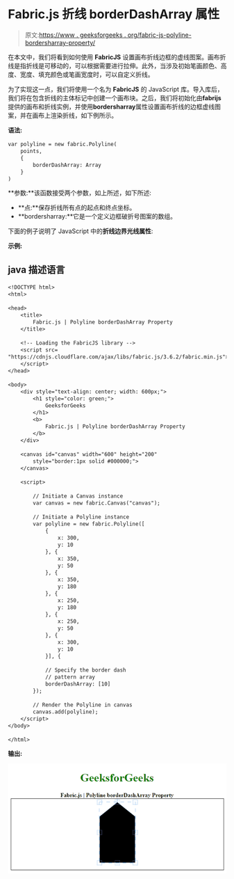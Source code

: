 # Fabric.js 折线 borderDashArray 属性

> 原文:[https://www . geeksforgeeks . org/fabric-js-polyline-bordersharray-property/](https://www.geeksforgeeks.org/fabric-js-polyline-borderdasharray-property/)

在本文中，我们将看到如何使用 **FabricJS** 设置画布折线边框的虚线图案。画布折线是指折线是可移动的，可以根据需要进行拉伸。此外，当涉及初始笔画颜色、高度、宽度、填充颜色或笔画宽度时，可以自定义折线。

为了实现这一点，我们将使用一个名为 **FabricJS** 的 JavaScript 库。导入库后，我们将在包含折线的主体标记中创建一个画布块。之后，我们将初始化由**fabrijs**提供的画布和折线实例，并使用**bordersharray**属性设置画布折线的边框虚线图案，并在画布上渲染折线，如下例所示。

**语法:**

```
var polyline = new fabric.Polyline(
    points,
    { 
        borderDashArray: Array
    }
)

```

**参数:**该函数接受两个参数，如上所述，如下所述:

*   **点:**保存折线所有点的起点和终点坐标。
*   **bordersharray:**它是一个定义边框破折号图案的数组。

下面的例子说明了 JavaScript 中的**折线边界光线属性**:

**示例:**

## java 描述语言

```
<!DOCTYPE html>
<html>

<head>
    <title>
        Fabric.js | Polyline borderDashArray Property
    </title>

    <!-- Loading the FabricJS library -->
    <script src=
"https://cdnjs.cloudflare.com/ajax/libs/fabric.js/3.6.2/fabric.min.js">
    </script>
</head>

<body>
    <div style="text-align: center; width: 600px;">
        <h1 style="color: green;">
            GeeksforGeeks
        </h1>
        <b>
            Fabric.js | Polyline borderDashArray Property
        </b>
    </div>

    <canvas id="canvas" width="600" height="200" 
        style="border:1px solid #000000;">
    </canvas>

    <script>

        // Initiate a Canvas instance 
        var canvas = new fabric.Canvas("canvas");

        // Initiate a Polyline instance 
        var polyline = new fabric.Polyline([
            {
                x: 300,
                y: 10
            }, {
                x: 350,
                y: 50
            }, {
                x: 350,
                y: 180
            }, {
                x: 250,
                y: 180
            }, {
                x: 250,
                y: 50
            }, {
                x: 300,
                y: 10
            }], {

            // Specify the border dash
            // pattern array 
            borderDashArray: [10]
        });

        // Render the Polyline in canvas 
        canvas.add(polyline); 
    </script>
</body>

</html>
```

**输出:**

![](img/b8a9afb9a5ed6f9efd2d33946dcf4442.png)